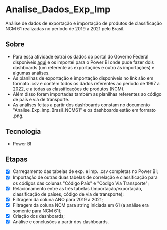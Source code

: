 # Analise_Dados_Exp_Imp
Análise de dados de exportação e importação de produtos de classificação NCM 61 realizadas no período de 2019 a 2021 pelo Brasil.

## Sobre

- Para essa atividade extraí os dados do portal do Governo Federal disponíveis [aqui](https://dados.gov.br/dataset/estatisticos-do-comercio-exterior-brasileiro-de-bens/resource/d45d96ff-41e1-4c5e-bddd-5b633e1926a4?inner_span=True) e os importei para o Power BI onde pude fazer dois dashboards (um referente às exportações e outro às importações) e algumas análises.
- As planilhas de exportação e importação disponíveis no link são em formato .csv e contém todos os dados referentes ao período de 1997 a 2022, e a todas as classificações de produtos (NCM).
- Além disso foram importadas também as planilhas referentes ao código de país e via de transporte.
- As análises feitas a partir dos dashboards constam no documento "Analise_Exp_Imp_Brasil_NCM61" e os dashboards estão em formato .png.

## Tecnologia

  - Power BI
  
## Etapas
  
- [x] Carregamento das tabelas de exp. e imp. .csv completas no Power BI;
- [x] Importação de outras duas tabelas de correlação e classificação para os códigos das colunas "Código País" e "Código Via Transporte";
- [x] Relacionamento entre as três tabelas (Importação/exportação, classificação de países, código de via de transporte);
- [x] Filtragem da coluna ANO para 2019 a 2021;
- [x] Filtragem da coluna NCM para string iniciada em 61 (a análise era somente para NCM 61);
- [x] Criação dos dashboards;
- [x] Análise e conclusões a partir dos dashboards.
